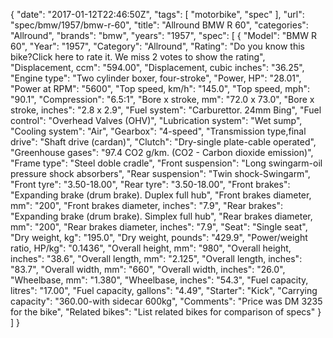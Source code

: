 {
    "date": "2017-01-12T22:46:50Z",
    "tags": [
        "motorbike",
        "spec"
    ],
    "url": "spec\/bmw\/1957\/bmw-r-60",
    "title": "Allround BMW R 60",
    "categories": "Allround",
    "brands": "bmw",
    "years": "1957",
    "spec": [
        {
            "Model": "BMW R 60",
            "Year": "1957",
            "Category": "Allround",
            "Rating": "Do you know this bike?Click here to rate it. We miss 2 votes to show the rating",
            "Displacement, ccm": "594.00",
            "Displacement, cubic inches": "36.25",
            "Engine type": "Two cylinder boxer, four-stroke",
            "Power, HP": "28.01",
            "Power at RPM": "5600",
            "Top speed, km\/h": "145.0",
            "Top speed, mph": "90.1",
            "Compression": "6.5:1",
            "Bore x stroke, mm": "72.0 x 73.0",
            "Bore x stroke, inches": "2.8 x 2.9",
            "Fuel system": "Carburettor. 24mm Bing",
            "Fuel control": "Overhead Valves (OHV)",
            "Lubrication system": "Wet sump",
            "Cooling system": "Air",
            "Gearbox": "4-speed",
            "Transmission type,final drive": "Shaft drive (cardan)",
            "Clutch": "Dry-single plate-cable operated",
            "Greenhouse gases": "97.4 CO2 g\/km. (CO2 - Carbon dioxide emission)",
            "Frame type": "Steel doble cradle",
            "Front suspension": "Long swingarm-oil pressure shock absorbers",
            "Rear suspension": "Twin shock-Swingarm",
            "Front tyre": "3.50-18.00",
            "Rear tyre": "3.50-18.00",
            "Front brakes": "Expanding brake (drum brake). Duplex full hub",
            "Front brakes diameter, mm": "200",
            "Front brakes diameter, inches": "7.9",
            "Rear brakes": "Expanding brake (drum brake). Simplex full hub",
            "Rear brakes diameter, mm": "200",
            "Rear brakes diameter, inches": "7.9",
            "Seat": "Single seat",
            "Dry weight, kg": "195.0",
            "Dry weight, pounds": "429.9",
            "Power\/weight ratio, HP\/kg": "0.1436",
            "Overall height, mm": "980",
            "Overall height, inches": "38.6",
            "Overall length, mm": "2.125",
            "Overall length, inches": "83.7",
            "Overall width, mm": "660",
            "Overall width, inches": "26.0",
            "Wheelbase, mm": "1.380",
            "Wheelbase, inches": "54.3",
            "Fuel capacity, litres": "17.00",
            "Fuel capacity, gallons": "4.49",
            "Starter": "Kick",
            "Carrying capacity": "360.00-with sidecar 600kg",
            "Comments": "Price was DM 3235 for the bike",
            "Related bikes": "List related bikes for comparison of specs"
        }
    ]
}